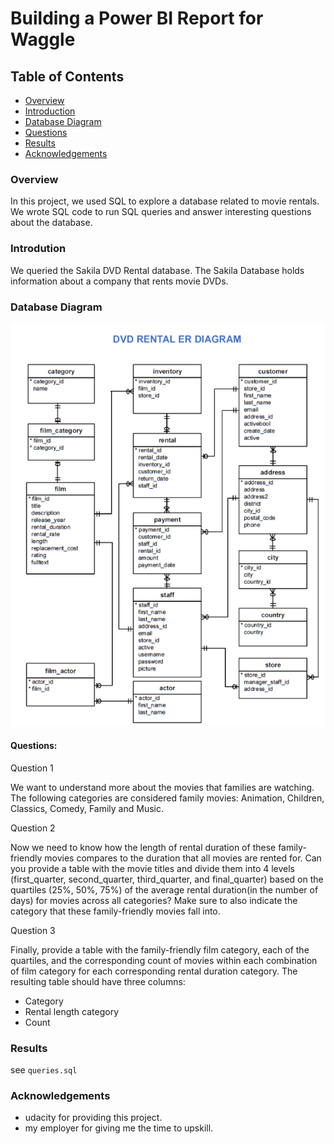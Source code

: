 # Building a Power BI Report for Waggle

## Table of Contents
 * [Overview](#overiew)
 * [Introduction](#business-requests)
 * [Database Diagram](#database-diagram)
 * [Questions](#questions)
 * [Results](#results)
 * [Acknowledgements](#acknowledgements)

### Overview

In this project, we used SQL to explore a database related to movie rentals. We wrote SQL code to run SQL queries and answer interesting questions about the database. 


### Introdution

We queried the Sakila DVD Rental database. The Sakila Database holds information about a company that rents movie DVDs. 

### Database Diagram

![database](database_diagram.png)

#### Questions:

Question 1

We want to understand more about the movies that families are watching. The following categories are considered family movies: Animation, Children, Classics, Comedy, Family and Music.

Question 2

Now we need to know how the length of rental duration of these family-friendly movies compares to the duration that all movies are rented for. Can you provide a table with the movie titles and divide them into 4 levels (first_quarter, second_quarter, third_quarter, and final_quarter) based on the quartiles (25%, 50%, 75%) of the average rental duration(in the number of days) for movies across all categories? Make sure to also indicate the category that these family-friendly movies fall into.

Question 3

Finally, provide a table with the family-friendly film category, each of the quartiles, and the corresponding count of movies within each combination of film category for each corresponding rental duration category. The resulting table should have three columns:

- Category
- Rental length category
- Count
### Results

see `queries.sql`

### Acknowledgements

- udacity for providing this project.
- my employer for giving me the time to upskill.
